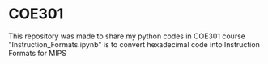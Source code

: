 # COE301
This repository was made to share my python codes in COE301 course
"Instruction_Formats.ipynb" is to convert hexadecimal code into Instruction Formats for MIPS
